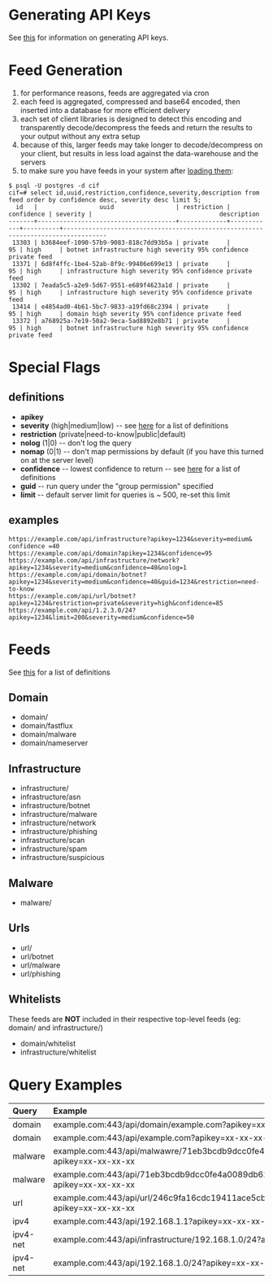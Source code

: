 

# Generating API Keys #

See [this](Tools_cif_apikeys_v0.md) for information on generating API keys.

# Feed Generation #
  1. for performance reasons, feeds are aggregated via cron
  1. each feed is aggregated, compressed and base64 encoded, then inserted into a database for more efficient delivery
  1. each set of client libraries is designed to detect this encoding and transparently decode/decompress the feeds and return the results to your output without any extra setup
  1. because of this, larger feeds may take longer to decode/decompress on your client, but results in less load against the data-warehouse and the servers
  1. to make sure you have feeds in your system after [loading them](http://code.google.com/p/collective-intelligence-framework/wiki/ServerInstall_v0#Load_Data):
```
$ psql -U postgres -d cif
cif=# select id,uuid,restriction,confidence,severity,description from feed order by confidence desc, severity desc limit 5;
  id   |                 uuid                 | restriction | confidence | severity |                                   description                                    
-------+--------------------------------------+-------------+------------+----------+----------------------------------------------------------------------------------
 13303 | b3684eef-1090-57b9-9083-818c7dd93b5a | private     |         95 | high     | botnet infrastructure high severity 95% confidence private feed
 13371 | 6d8f4ffc-1be4-52ab-8f9c-99406e699e13 | private     |         95 | high     | infrastructure high severity 95% confidence private feed
 13302 | 7eada5c5-a2e9-5d67-9551-e689f4623a1d | private     |         95 | high     | infrastructure high severity 95% confidence private feed
 13414 | e4854ad0-4b61-5bc7-9833-a19fd68c2394 | private     |         95 | high     | domain high severity 95% confidence private feed
 13372 | a768925a-7e19-50a2-9eca-5ad8892e8b71 | private     |         95 | high     | botnet infrastructure high severity 95% confidence private feed
```

# Special Flags #
## definitions ##
  * **apikey**
  * **severity** (high|medium|low) -- see [here](TaxonomySeverity.md) for a list of definitions
  * **restriction** (private|need-to-know|public|default)
  * **nolog** (1|0) -- don't log the query
  * **nomap** (0|1) -- don't map permissions by default (if you have this turned on at the server level)
  * **confidence** -- lowest confidence to return -- see [here](TaxonomyConfidence.md) for a list of definitions
  * **guid** -- run query under the "group permission" specified
  * **limit** -- default server limit for queries is ~ 500, re-set this limit

## examples ##
```
https://example.com/api/infrastructure?apikey=1234&severity=medium& confidence =40
https://example.com/api/domain?apikey=1234&confidence=95
https://example.com/api/infrastructure/network?apikey=1234&severity=medium&confidence=40&nolog=1
https://example.com/api/domain/botnet?apikey=1234&severity=medium&confidence=40&guid=1234&restriction=need-to-know
https://example.com/api/url/botnet?apikey=1234&restriction=private&severity=high&confidence=85
https://example.com/api/1.2.3.0/24?apikey=1234&limit=200&severity=medium&confidence=50
```

# Feeds #

See [this](TaxonomyImpact.md) for a list of definitions

## Domain ##
  * domain/
  * domain/fastflux
  * domain/malware
  * domain/nameserver

## Infrastructure ##
  * infrastructure/
  * infrastructure/asn
  * infrastructure/botnet
  * infrastructure/malware
  * infrastructure/network
  * infrastructure/phishing
  * infrastructure/scan
  * infrastructure/spam
  * infrastructure/suspicious

## Malware ##
  * malware/

## Urls ##
  * url/
  * url/botnet
  * url/malware
  * url/phishing

## Whitelists ##
These feeds are **NOT** included in their respective top-level feeds (eg: domain/ and infrastructure/)
  * domain/whitelist
  * infrastructure/whitelist

# Query Examples #
|Query|Example|
|:----|:------|
|domain|example.com:443/api/domain/example.com?apikey=xx-xx-xx-xx|
|domain|example.com:443/api/example.com?apikey=xx-xx-xx-xx|
|malware|example.com:443/api/malwawre/71eb3bcdb9dcc0fe4a0089db62692318?apikey=xx-xx-xx-xx|
|malware|example.com:443/api/71eb3bcdb9dcc0fe4a0089db62692318?apikey=xx-xx-xx-xx|
|url|example.com:443/api/url/246c9fa16cdc19411ace5cb43c301d2c?apikey=xx-xx-xx-xx|
|ipv4|example.com:443/api/192.168.1.1?apikey=xx-xx-xx-xx|
|ipv4-net|example.com:443/api/infrastructure/192.168.1.0/24?apikey=xx-xx-xx-xx|
|ipv4-net|example.com:443/api/192.168.1.0/24?apikey=xx-xx-xx-xx|